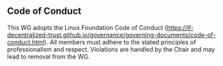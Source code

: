 ## Code of Conduct

This WG adopts the Linux Foundation Code of Conduct (<https://lf-decentralized-trust.github.io/governance/governing-documents/code-of-conduct.html>). All members must adhere to the stated principles of professionalism and respect. Violations are handled by the Chair and may lead to removal from the WG.